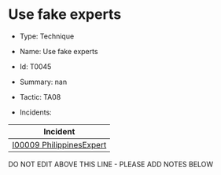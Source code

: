 # Use fake experts

* Type: Technique

* Name: Use fake experts

* Id: T0045

* Summary: nan

* Tactic: TA08

* Incidents:

| Incident |
| --------- |
| [I00009 PhilippinesExpert](../incidents/I00009.md) |

DO NOT EDIT ABOVE THIS LINE - PLEASE ADD NOTES BELOW